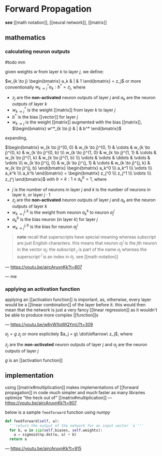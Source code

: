 # Forward Propagation

**see** [[math notation]], [[neural network]], [[matrix]]

## mathematics

### calculating neuron outputs

#todo mm

given weights $w$ from layer $k$ to layer $j$, we define:

$w_{k \to j} \begin{bmatrix} a_k & | & 1 \end{bmatrix} = z_j$ or more conventionally $w^*_{k \to j} a_k : b^* = z_j$, where

- $z_j$ are the **non-activated** neuron outputs of layer $j$ and $a_k$ are the neuron outputs of layer $k$
- $w^*_{k \to j}$ is the weight [[matrix]] from layer $k$ to layer $j$
- $b^*$ is the bias [[vector]] for layer $j$
- $w_{k \to j}$ is the weight [[matrix]] augmented with the bias [[matrix]], $\begin{bmatrix} w^*_{k \to j} & | & b^* \end{bmatrix}$

expanding,

$\begin{bmatrix} w_{k \to j}^{0, 0} & w_{k \to j}^{0, 1} & \cdots & w_{k \to j}^{0, k} & w_{k \to j}^{0, b} \\\ w_{k \to j}^{1, 0} & w_{k \to j}^{1, 1} & \cdots & w_{k \to j}^{1, k} & w_{k \to j}^{1, b} \\\ \vdots & \vdots & \ddots & \vdots & \vdots \\\ w_{k \to j}^{j, 0} & w_{k \to j}^{j, 1} & \cdots & w_{k \to j}^{j, k} & w_{k \to j}^{j, b} \end{bmatrix} \begin{bmatrix} a_k^0 \\\ a_k^1 \\\ \vdots \\\ a_k^k \\\ a_k^b \end{bmatrix} = \begin{bmatrix} z_j^0 \\\ z_j^1 \\\ \vdots \\\ z_j^j \end{bmatrix}$ with $b = k : 1 \land a_k^b = 1$, where

- $j$ is the number of neurons in layer $j$ and $k$ is the number of neurons in layer $k$, or layer $j \cdot 1$
- $z_j$ are the **non-activated** neuron outputs of layer $j$ and $a_k$ are the neuron outputs of layer $k$
- $w_{k \to j}^{j, k}$ is the weight from neuron $a_k^k$ to neuron $a_j^j$
- $a_k^b$ is the bias neuron (in layer $k$) for layer $j$
- $w_{k \to j}^{j, b}$ is the bias for neuron $a_j^j$

> **note** recall that superscripts have special meaning whereas subscript are just English characters. this means that neuron $a_j^j$ is the $j$th neuron in the vector $a_j$; the subscript $_j$ is part of the name $a_j$ whereas the superscript $^j$ is an index in $a_j$. see [[math notation]]

&mdash; <https://youtu.be/aircAruvnKk?t=807>

&mdash; me

### applying an activation function

applying an [[activation function]] is important, as, otherwise, every layer would be a [[linear combination]] of the layer before it. this would then mean that the network is just a very fancy [[linear regression]] as it wouldn't be able to produce more complex [[function]]s

&mdash; <https://youtu.be/w8yWXqWQYmU?t=309>

$a_j = g\ z_j$ or more explicitely $a_j = g\ \dot\leftarrow\ z_j$, where

$z_j$ are the **non-activated** neuron outputs of layer $j$ and $a_j$ are the neuron outputs of layer $j$

$g$ is an [[activation function]]

## implementation

using [[matrix#multiplication]] makes implementations of [[forward propagation]] in code much simpler and much faster as many libraries optimize "the heck out of" [[matrix#multiplication]] &mdash; <https://youtu.be/aircAruvnKk?t=907>

below is a sample `feedforward` function using _numpy_

```python
def feedforward(self, a):
  '''return the output of the network for an input vector `a`'''
  for b, w in zip(self.biases, self.weights):
    a = sigmoid(np.dot(w, a) + b)
  return a
```

&mdash; <https://youtu.be/aircAruvnKk?t=915>
